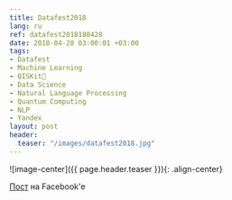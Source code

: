 ```yaml
---
title: Datafest2018
lang: ru
ref: datafest2018180428
date: 2018-04-28 03:00:01 +03:00
tags:
- Datafest
- Machine Learning
- QISKit💫
- Data Science
- Natural Language Processing
- Quantum Computing
- NLP
- Yandex
layout: post
header:
  teaser: "/images/datafest2018.jpg"
---
```


![image-center]({{ page.header.teaser }}){: .align-center}

[Пост](https://www.facebook.com/anton.karazeev/posts/1667493670038761) на Facebook'e
